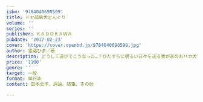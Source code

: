 ```yaml
---
isbn: '9784040690599'
title: ドヤ顔柴犬どんぐり
volume: ''
series: ''
publisher: ＫＡＤＯＫＡＷＡ
pubdate: '2017-02-23'
cover: 'https://cover.openbd.jp/9784040690599.jpg'
author: 宮路ひま／著
description: どうして遊びでこうなった…？ひたすらに明るい日々を送る我が家のおバカ犬
price: '1100'
genre: ''
target: 一般
format: 単行本
content: 日本文学、評論、随筆、その他

---
```

